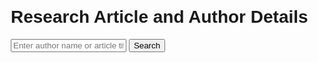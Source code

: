<!DOCTYPE html>
<html lang="en">
<head>
  <meta charset="UTF-8">
  <meta name="viewport" content="width=device-width, initial-scale=1.0">
  <title>Research Article Search</title>
  <style>
    body {
      font-family: Arial, sans-serif;
      margin: 20px;
    }
    .search-container {
      margin-bottom: 20px;
    }
    .results {
      margin-top: 20px;
    }
    .result-item {
      border: 1px solid #ccc;
      padding: 15px;
      margin-bottom: 15px;
      border-radius: 5px;
    }
    .copy-btn {
      background-color: #4CAF50;
      color: white;
      border: none;
      padding: 5px 10px;
      cursor: pointer;
      border-radius: 3px;
    }
  </style>
</head>
<body>
  <h1>Research Article and Author Details</h1>

  <div class="search-container">
    <input type="text" id="searchQuery" placeholder="Enter author name or article title">
    <button onclick="searchArticles()">Search</button>
  </div>

  <div class="results" id="results"></div>

  <script>
    const apiKey = '1e696708ab7dc6a923779f7cfc51cb00'; // Elsevier API key

    // Function to search articles by author name or title
    function searchArticles() {
      const query = document.getElementById('searchQuery').value;
      if (!query) {
        alert('Please enter a search query');
        return;
      }

      // Build the request URL
      const url = `https://api.elsevier.com/content/search/sciencedirect?query=${encodeURIComponent(query)}&apiKey=${apiKey}`;

      // Fetching articles from Elsevier API (ScienceDirect)
      fetch(url)
        .then(response => {
          if (!response.ok) {
            throw new Error(`HTTP error! Status: ${response.status}`);
          }
          return response.json();
        })
        .then(data => {
          // Clear previous results
          const resultsContainer = document.getElementById('results');
          resultsContainer.innerHTML = '';

          // Check if results exist
          if (data && data['search-results'] && data['search-results'].entry.length > 0) {
            // Display results
            data['search-results'].entry.forEach(entry => {
              const title = entry['dc:title'];
              const authors = entry['authors'] ? entry['authors']['author'] : [];
              const publicationName = entry['prism:publicationName'] || 'Publication not available';
              const publicationDate = entry['prism:coverDate'] || 'Date not available';

              let authorList = '';
              authors.forEach(author => {
                const name = author['$'] || 'Name not available';
                const affiliation = author['affiliation'] || 'Institution not available';
                const email = 'Email not available'; // Elsevier API does not provide email in search results

                const authorInfo = `<strong>Name:</strong> ${name}<br><strong>Institution:</strong> ${affiliation}`;
                authorList += `
                  <div class="author-info">
                    ${authorInfo}
                    <button class="copy-btn" onclick="copyToClipboard('${authorInfo}')">Copy</button>
                  </div><br>
                `;
              });

              const resultItem = `
                <div class="result-item">
                  <h3>${title}</h3>
                  <p><strong>Publication:</strong> ${publicationName}</p>
                  <p><strong>Published:</strong> ${publicationDate}</p>
                  ${authorList}
                </div>
              `;
              resultsContainer.innerHTML += resultItem;
            });
          } else {
            resultsContainer.innerHTML = '<p>No results found.</p>';
          }
        })
        .catch(error => {
          console.error('Error fetching data:', error);
          alert('An error occurred while fetching data. Please check the console for more details.');
        });
    }

    // Function to copy text to clipboard
    function copyToClipboard(text) {
      const tempInput = document.createElement('textarea');
      tempInput.value = text;
      document.body.appendChild(tempInput);
      tempInput.select();
      document.execCommand('copy');
      document.body.removeChild(tempInput);
      alert('Copied to clipboard!');
    }
  </script>
</body>
</html>
